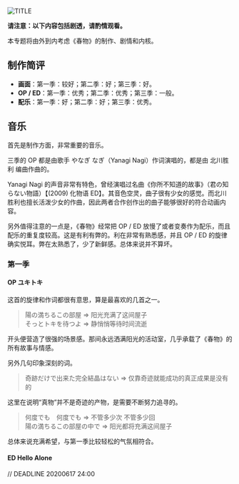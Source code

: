 ![TITLE](https://i.loli.net/2021/06/11/h4RzLYEdc6Xoema.png)

**请注意：以下内容包括剧透，请酌情观看。**

本专题将由外到内考虑《春物》的制作、剧情和内核。

## 制作简评

* **画面**：第一季：较好；第二季：好；第三季：好。
* **OP / ED**：第一季：优秀；第二季：优秀；第三季：一般。
* **配乐**：第一季：好；第二季：好；第三季：优秀。

## 音乐

首先是制作方面，非常重要的音乐。

三季的 OP 都是由歌手 やなぎ なぎ（Yanagi Nagi）作词演唱的，都是由 北川胜利 编曲作曲的。

Yanagi Nagi 的声音非常有特色，曾经演唱过名曲《你所不知道的故事》（君の知らない物語）【(2009) 化物语 ED】。其音色空灵，曲子很有少女的感觉。而北川胜利也擅长活泼少女的作曲，因此两者合作创作出的曲子能够很好的符合动画内容。

另外值得注意的一点是，《春物》经常把 OP / ED 放慢了或者变奏作为配乐，而且配乐的重复度较高。这是有利有弊的。利在非常有熟悉感，并且 OP / ED 的旋律确实悦耳。弊在太熟悉了，少了新鲜感。总体来说并不算坏。

### 第一季

#### OP ユキトキ

这首的旋律和作词都很有意思，算是最喜欢的几首之一。

> 陽の満ちるこの部屋  =>  阳光充满了这间屋子 <br />
> そっとトキを待つよ  =>  静悄悄等待时间流逝

开头便营造了很强的场景感。那间永远洒满阳光的活动室，几乎承载了《春物》的所有故事与情感。

另外几句印象深刻的词。

> 奇跡だけで出来た完全結晶はない => 仅靠奇迹就能成功的真正成果是没有的

这里在说明“真物”并不是奇迹的产物，是需要不断努力追寻的。

> 何度でも　何度でも => 不管多少次 不管多少回 <br />
> 陽の満ちるこの部屋の中で => 阳光都将充满这间屋子

总体来说充满希望，与第一季比较轻松的气氛相符合。

#### ED Hello Alone

// DEADLINE 20200617 24:00
